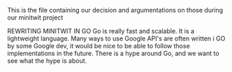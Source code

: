 This is the file containing our decision and argumentations on those during our minitwit project

REWRITING MINITWIT IN GO
Go is really fast and scalable. It is a lightweight language. Many ways to use Google API's are often written i GO by some Google dev, it would be nice to be able to follow those implementations in the future. There is a hype around Go, and we want to see what the hype is about.
